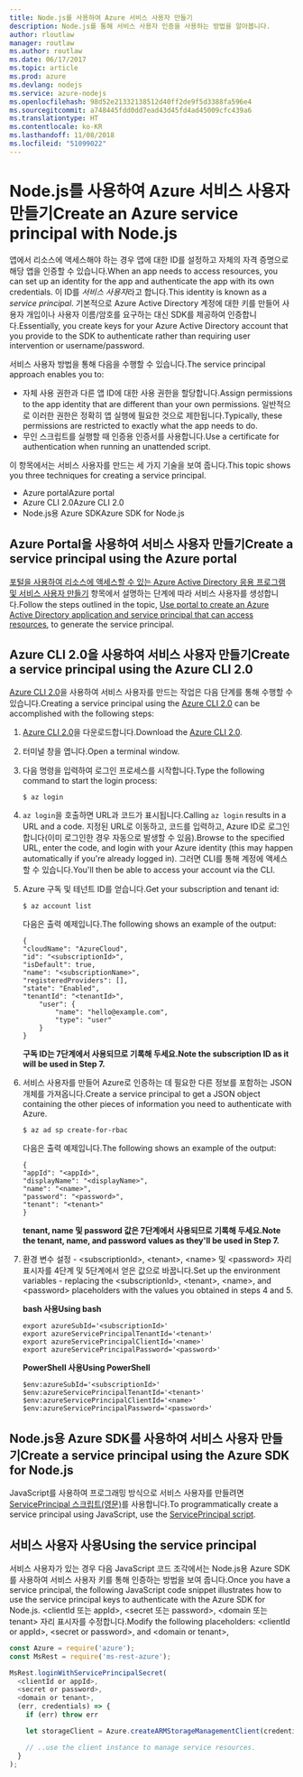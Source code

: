 ```yaml
---
title: Node.js를 사용하여 Azure 서비스 사용자 만들기
description: Node.js를 통해 서비스 사용자 인증을 사용하는 방법을 알아봅니다.
author: rloutlaw
manager: routlaw
ms.author: routlaw
ms.date: 06/17/2017
ms.topic: article
ms.prod: azure
ms.devlang: nodejs
ms.service: azure-nodejs
ms.openlocfilehash: 98d52e21332138512d40ff2de9f5d3388fa596e4
ms.sourcegitcommit: a748445fdd0dd7ead43d45fd4ad45009cfc439a6
ms.translationtype: HT
ms.contentlocale: ko-KR
ms.lasthandoff: 11/08/2018
ms.locfileid: "51099022"
---
```

# <a name="create-an-azure-service-principal-with-nodejs"></a><span data-ttu-id="670c1-103">Node.js를 사용하여 Azure 서비스 사용자 만들기</span><span class="sxs-lookup"><span data-stu-id="670c1-103">Create an Azure service principal with Node.js</span></span> 

<span data-ttu-id="670c1-104">앱에서 리소스에 액세스해야 하는 경우 앱에 대한 ID를 설정하고 자체의 자격 증명으로 해당 앱을 인증할 수 있습니다.</span><span class="sxs-lookup"><span data-stu-id="670c1-104">When an app needs to access resources, you can set up an identity for the app and authenticate the app with its own credentials.</span></span> <span data-ttu-id="670c1-105">이 ID를 *서비스 사용자*라고 합니다.</span><span class="sxs-lookup"><span data-stu-id="670c1-105">This identity is known as a *service principal*.</span></span> <span data-ttu-id="670c1-106">기본적으로 Azure Active Directory 계정에 대한 키를 만들어 사용자 개입이나 사용자 이름/암호를 요구하는 대신 SDK를 제공하여 인증합니다.</span><span class="sxs-lookup"><span data-stu-id="670c1-106">Essentially, you create keys for your Azure Active Directory account that you provide to the SDK to authenticate rather than requiring user intervention or username/password.</span></span>

<span data-ttu-id="670c1-107">서비스 사용자 방법을 통해 다음을 수행할 수 있습니다.</span><span class="sxs-lookup"><span data-stu-id="670c1-107">The service principal approach enables you to:</span></span>
- <span data-ttu-id="670c1-108">자체 사용 권한과 다른 앱 ID에 대한 사용 권한을 할당합니다.</span><span class="sxs-lookup"><span data-stu-id="670c1-108">Assign permissions to the app identity that are different than your own permissions.</span></span> <span data-ttu-id="670c1-109">일반적으로 이러한 권한은 정확히 앱 실행에 필요한 것으로 제한됩니다.</span><span class="sxs-lookup"><span data-stu-id="670c1-109">Typically, these permissions are restricted to exactly what the app needs to do.</span></span>
- <span data-ttu-id="670c1-110">무인 스크립트를 실행할 때 인증용 인증서를 사용합니다.</span><span class="sxs-lookup"><span data-stu-id="670c1-110">Use a certificate for authentication when running an unattended script.</span></span>

<span data-ttu-id="670c1-111">이 항목에서는 서비스 사용자를 만드는 세 가지 기술을 보여 줍니다.</span><span class="sxs-lookup"><span data-stu-id="670c1-111">This topic shows you three techniques for creating a service principal.</span></span>

- <span data-ttu-id="670c1-112">Azure portal</span><span class="sxs-lookup"><span data-stu-id="670c1-112">Azure portal</span></span>
- <span data-ttu-id="670c1-113">Azure CLI 2.0</span><span class="sxs-lookup"><span data-stu-id="670c1-113">Azure CLI 2.0</span></span>
- <span data-ttu-id="670c1-114">Node.js용 Azure SDK</span><span class="sxs-lookup"><span data-stu-id="670c1-114">Azure SDK for Node.js</span></span>

## <a name="create-a-service-principal-using-the-azure-portal"></a><span data-ttu-id="670c1-115">Azure Portal을 사용하여 서비스 사용자 만들기</span><span class="sxs-lookup"><span data-stu-id="670c1-115">Create a service principal using the Azure portal</span></span>

<span data-ttu-id="670c1-116">[포털을 사용하여 리소스에 액세스할 수 있는 Azure Active Directory 응용 프로그램 및 서비스 사용자 만들기](https://azure.microsoft.com/documentation/articles/resource-group-create-service-principal-portal/) 항목에서 설명하는 단계에 따라 서비스 사용자를 생성합니다.</span><span class="sxs-lookup"><span data-stu-id="670c1-116">Follow the steps outlined in the topic, [Use portal to create an Azure Active Directory application and service principal that can access resources](https://azure.microsoft.com/documentation/articles/resource-group-create-service-principal-portal/), to generate the service principal.</span></span>

## <a name="create-a-service-principal-using-the-azure-cli-20"></a><span data-ttu-id="670c1-117">Azure CLI 2.0을 사용하여 서비스 사용자 만들기</span><span class="sxs-lookup"><span data-stu-id="670c1-117">Create a service principal using the Azure CLI 2.0</span></span>

<span data-ttu-id="670c1-118">[Azure CLI 2.0](https://docs.microsoft.com/cli/azure/install-az-cli2)을 사용하여 서비스 사용자를 만드는 작업은 다음 단계를 통해 수행할 수 있습니다.</span><span class="sxs-lookup"><span data-stu-id="670c1-118">Creating a service principal using the [Azure CLI 2.0](https://docs.microsoft.com/cli/azure/install-az-cli2) can be accomplished with the following steps:</span></span>

1. <span data-ttu-id="670c1-119">[Azure CLI 2.0](https://docs.microsoft.com/cli/azure/install-az-cli2)을 다운로드합니다.</span><span class="sxs-lookup"><span data-stu-id="670c1-119">Download the [Azure CLI 2.0](https://docs.microsoft.com/cli/azure/install-az-cli2).</span></span>

2. <span data-ttu-id="670c1-120">터미널 창을 엽니다.</span><span class="sxs-lookup"><span data-stu-id="670c1-120">Open a terminal window.</span></span>

3. <span data-ttu-id="670c1-121">다음 명령을 입력하여 로그인 프로세스를 시작합니다.</span><span class="sxs-lookup"><span data-stu-id="670c1-121">Type the following command to start the login process:</span></span>

    ```shell
    $ az login
    ```

4. <span data-ttu-id="670c1-122">`az login`을 호출하면 URL과 코드가 표시됩니다.</span><span class="sxs-lookup"><span data-stu-id="670c1-122">Calling `az login` results in a URL and a code.</span></span> <span data-ttu-id="670c1-123">지정된 URL로 이동하고, 코드를 입력하고, Azure ID로 로그인합니다(이미 로그인한 경우 자동으로 발생할 수 있음).</span><span class="sxs-lookup"><span data-stu-id="670c1-123">Browse to the specified URL, enter the code, and login with your Azure identity (this may happen automatically if you're already logged in).</span></span> <span data-ttu-id="670c1-124">그러면 CLI를 통해 계정에 액세스할 수 있습니다.</span><span class="sxs-lookup"><span data-stu-id="670c1-124">You'll then be able to access your account via the CLI.</span></span>

5. <span data-ttu-id="670c1-125">Azure 구독 및 테넌트 ID를 얻습니다.</span><span class="sxs-lookup"><span data-stu-id="670c1-125">Get your subscription and tenant id:</span></span>

    ```shell
    $ az account list
    ```

    <span data-ttu-id="670c1-126">다음은 출력 예제입니다.</span><span class="sxs-lookup"><span data-stu-id="670c1-126">The following shows an example of the output:</span></span>

    ```shell
    {
    "cloudName": "AzureCloud",
    "id": "<subscriptionId>",
    "isDefault": true,
    "name": "<subscriptionName>",
    "registeredProviders": [],
    "state": "Enabled",
    "tenantId": "<tenantId>",
        "user": {
            "name": "hello@example.com",
            "type": "user"
        }
    }
    ```

    <span data-ttu-id="670c1-127">**구독 ID는 7단계에서 사용되므로 기록해 두세요.**</span><span class="sxs-lookup"><span data-stu-id="670c1-127">**Note the subscription ID as it will be used in Step 7.**</span></span>

6. <span data-ttu-id="670c1-128">서비스 사용자를 만들어 Azure로 인증하는 데 필요한 다른 정보를 포함하는 JSON 개체를 가져옵니다.</span><span class="sxs-lookup"><span data-stu-id="670c1-128">Create a service principal to get a JSON object containing the other pieces of information you need to authenticate with Azure.</span></span>

    ```shell
    $ az ad sp create-for-rbac
    ```

    <span data-ttu-id="670c1-129">다음은 출력 예제입니다.</span><span class="sxs-lookup"><span data-stu-id="670c1-129">The following shows an example of the output:</span></span>

    ```shell
    {
    "appId": "<appId>",
    "displayName": "<displayName>",
    "name": "<name>",
    "password": "<password>",
    "tenant": "<tenant>"
    }
    ```

    <span data-ttu-id="670c1-130">**tenant, name 및 password 값은 7단계에서 사용되므로 기록해 두세요.**</span><span class="sxs-lookup"><span data-stu-id="670c1-130">**Note the tenant, name, and password values as they'll be used in Step 7.**</span></span>

7. <span data-ttu-id="670c1-131">환경 변수 설정 - &lt;subscriptionId>, &lt;tenant>, &lt;name> 및 &lt;password> 자리 표시자를 4단계 및 5단계에서 얻은 값으로 바꿉니다.</span><span class="sxs-lookup"><span data-stu-id="670c1-131">Set up the environment variables - replacing the &lt;subscriptionId>, &lt;tenant>, &lt;name>, and &lt;password> placeholders with the values you obtained in steps 4 and 5.</span></span> 

    <span data-ttu-id="670c1-132">**bash 사용**</span><span class="sxs-lookup"><span data-stu-id="670c1-132">**Using bash**</span></span>

    ```shell
    export azureSubId='<subscriptionId>'
    export azureServicePrincipalTenantId='<tenant>'
    export azureServicePrincipalClientId='<name>'
    export azureServicePrincipalPassword='<password>'
    ```

    <span data-ttu-id="670c1-133">**PowerShell 사용**</span><span class="sxs-lookup"><span data-stu-id="670c1-133">**Using PowerShell**</span></span>

    ```shell
    $env:azureSubId='<subscriptionId>'
    $env:azureServicePrincipalTenantId='<tenant>'
    $env:azureServicePrincipalClientId='<name>'
    $env:azureServicePrincipalPassword='<password>'
    ```

## <a name="create-a-service-principal-using-the-azure-sdk-for-nodejs"></a><span data-ttu-id="670c1-134">Node.js용 Azure SDK를 사용하여 서비스 사용자 만들기</span><span class="sxs-lookup"><span data-stu-id="670c1-134">Create a service principal using the Azure SDK for Node.js</span></span>

<span data-ttu-id="670c1-135">JavaScript를 사용하여 프로그래밍 방식으로 서비스 사용자를 만들려면 [ServicePrincipal 스크립트(영문)](https://github.com/Azure/azure-sdk-for-node/tree/master/Documentation/ServicePrincipal)를 사용합니다.</span><span class="sxs-lookup"><span data-stu-id="670c1-135">To programmatically create a service principal using JavaScript, use the [ServicePrincipal script](https://github.com/Azure/azure-sdk-for-node/tree/master/Documentation/ServicePrincipal).</span></span>   

## <a name="using-the-service-principal"></a><span data-ttu-id="670c1-136">서비스 사용자 사용</span><span class="sxs-lookup"><span data-stu-id="670c1-136">Using the service principal</span></span>

<span data-ttu-id="670c1-137">서비스 사용자가 있는 경우 다음 JavaScript 코드 조각에서는 Node.js용 Azure SDK를 사용하여 서비스 사용자 키를 통해 인증하는 방법을 보여 줍니다.</span><span class="sxs-lookup"><span data-stu-id="670c1-137">Once you have a service principal, the following JavaScript code snippet illustrates how to use the service principal keys to authenticate with the Azure SDK for Node.js.</span></span> <span data-ttu-id="670c1-138">&lt;clientId 또는 appId>, &lt;secret 또는 password>, &lt;domain 또는 tenant> 자리 표시자를 수정합니다.</span><span class="sxs-lookup"><span data-stu-id="670c1-138">Modify the following placeholders: &lt;clientId or appId>, &lt;secret or password>, and &lt;domain or tenant>,</span></span>

```javascript
const Azure = require('azure');
const MsRest = require('ms-rest-azure');

MsRest.loginWithServicePrincipalSecret(
  <clientId or appId>,
  <secret or password>,
  <domain or tenant>,
  (err, credentials) => {
    if (err) throw err

    let storageClient = Azure.createARMStorageManagementClient(credentials, '<azure-subscription-id>');

    // ..use the client instance to manage service resources.
  }
);
```
